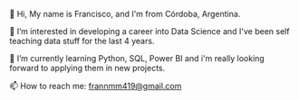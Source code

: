 👋 Hi, My name is Francisco, and I'm from Córdoba, Argentina.

👀 I’m interested in developing a career into Data Science and I've been self teaching data stuff for the last 4 years.

🌱 I’m currently learning Python, SQL, Power BI and i'm really looking forward to applying them in new projects.

📫 How to reach me: frannmm419@gmail.com





